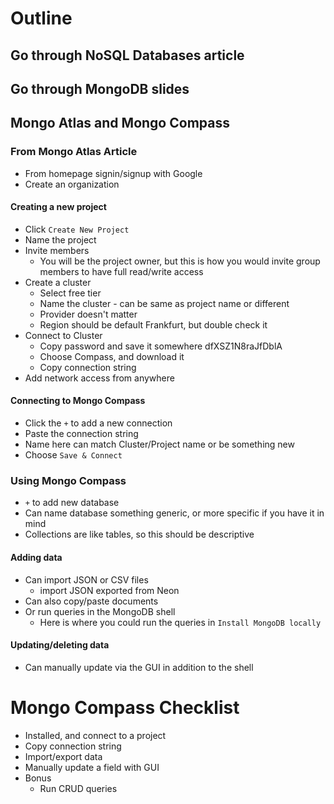 # Outline

## Go through NoSQL Databases article

## Go through MongoDB slides

## Mongo Atlas and Mongo Compass

### From Mongo Atlas Article

- From homepage signin/signup with Google
- Create an organization

#### Creating a new project

- Click `Create New Project`
- Name the project
- Invite members
  - You will be the project owner, but this is how you would invite group members to have full read/write access
- Create a cluster
  - Select free tier
  - Name the cluster - can be same as project name or different
  - Provider doesn't matter
  - Region should be default Frankfurt, but double check it
- Connect to Cluster
  - Copy password and save it somewhere dfXSZ1N8raJfDblA
  - Choose Compass, and download it
  - Copy connection string
- Add network access from anywhere

#### Connecting to Mongo Compass

- Click the `+` to add a new connection
- Paste the connection string
- Name here can match Cluster/Project name or be something new
- Choose `Save & Connect`

### Using Mongo Compass

- `+` to add new database
- Can name database something generic, or more specific if you have it in mind
- Collections are like tables, so this should be descriptive

#### Adding data

- Can import JSON or CSV files
  - import JSON exported from Neon
- Can also copy/paste documents
- Or run queries in the MongoDB shell
  - Here is where you could run the queries in `Install MongoDB locally`

#### Updating/deleting data

- Can manually update via the GUI in addition to the shell

# Mongo Compass Checklist

- Installed, and connect to a project
- Copy connection string
- Import/export data
- Manually update a field with GUI
- Bonus
  - Run CRUD queries
